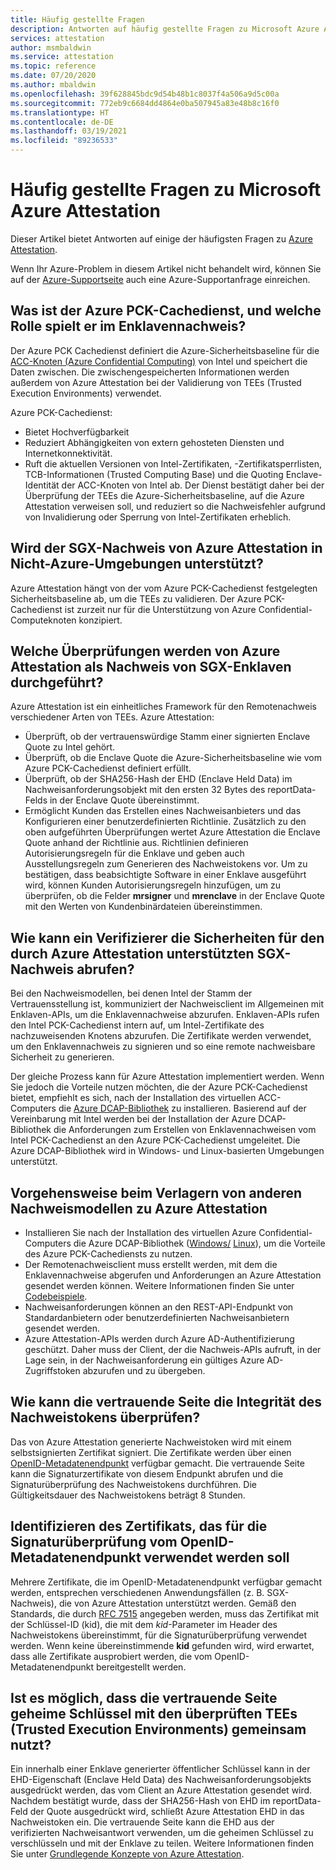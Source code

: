 ```yaml
---
title: Häufig gestellte Fragen
description: Antworten auf häufig gestellte Fragen zu Microsoft Azure Attestation
services: attestation
author: msmbaldwin
ms.service: attestation
ms.topic: reference
ms.date: 07/20/2020
ms.author: mbaldwin
ms.openlocfilehash: 39f628845bdc9d54b48b1c8037f4a506a9d5c00a
ms.sourcegitcommit: 772eb9c6684dd4864e0ba507945a83e48b8c16f0
ms.translationtype: HT
ms.contentlocale: de-DE
ms.lasthandoff: 03/19/2021
ms.locfileid: "89236533"
---
```

# <a name="frequently-asked-questions-for-microsoft-azure-attestation"></a>Häufig gestellte Fragen zu Microsoft Azure Attestation

Dieser Artikel bietet Antworten auf einige der häufigsten Fragen zu [Azure Attestation](overview.md).

Wenn Ihr Azure-Problem in diesem Artikel nicht behandelt wird, können Sie auf der [Azure-Supportseite](https://azure.microsoft.com/support/options/) auch eine Azure-Supportanfrage einreichen.

## <a name="what-is-azure-pck-caching-service-and-its-role-in-enclave-attestation"></a>Was ist der Azure PCK-Cachedienst, und welche Rolle spielt er im Enklavennachweis?

Der Azure PCK Cachedienst definiert die Azure-Sicherheitsbaseline für die [ACC-Knoten (Azure Confidential Computing)](../confidential-computing/overview.md) von Intel und speichert die Daten zwischen. Die zwischengespeicherten Informationen werden außerdem von Azure Attestation bei der Validierung von TEEs (Trusted Execution Environments) verwendet.  

Azure PCK-Cachedienst:
   - Bietet Hochverfügbarkeit 
   - Reduziert Abhängigkeiten von extern gehosteten Diensten und Internetkonnektivität.
   - Ruft die aktuellen Versionen von Intel-Zertifikaten, -Zertifikatsperrlisten, TCB-Informationen (Trusted Computing Base) und die Quoting Enclave-Identität der ACC-Knoten von Intel ab. Der Dienst bestätigt daher bei der Überprüfung der TEEs die Azure-Sicherheitsbaseline, auf die Azure Attestation verweisen soll, und reduziert so die Nachweisfehler aufgrund von Invalidierung oder Sperrung von Intel-Zertifikaten erheblich.  

## <a name="is-sgx-attestation-supported-by-azure-attestation-in-non-azure-environments"></a>Wird der SGX-Nachweis von Azure Attestation in Nicht-Azure-Umgebungen unterstützt?

Azure Attestation hängt von der vom Azure PCK-Cachedienst festgelegten Sicherheitsbaseline ab, um die TEEs zu validieren. Der Azure PCK-Cachedienst ist zurzeit nur für die Unterstützung von Azure Confidential-Computeknoten konzipiert. 

## <a name="what-validations-does-azure-attestation-perform-for-attesting-sgx-enclaves"></a>Welche Überprüfungen werden von Azure Attestation als Nachweis von SGX-Enklaven durchgeführt?

Azure Attestation ist ein einheitliches Framework für den Remotenachweis verschiedener Arten von TEEs. Azure Attestation:

   - Überprüft, ob der vertrauenswürdige Stamm einer signierten Enclave Quote zu Intel gehört.
   - Überprüft, ob die Enclave Quote die Azure-Sicherheitsbaseline wie vom Azure PCK-Cachedienst definiert erfüllt.
   - Überprüft, ob der SHA256-Hash der EHD (Enclave Held Data) im Nachweisanforderungsobjekt mit den ersten 32 Bytes des reportData-Felds in der Enclave Quote übereinstimmt.
   - Ermöglicht Kunden das Erstellen eines Nachweisanbieters und das Konfigurieren einer benutzerdefinierten Richtlinie. Zusätzlich zu den oben aufgeführten Überprüfungen wertet Azure Attestation die Enclave Quote anhand der Richtlinie aus. Richtlinien definieren Autorisierungsregeln für die Enklave und geben auch Ausstellungsregeln zum Generieren des Nachweistokens vor. Um zu bestätigen, dass beabsichtigte Software in einer Enklave ausgeführt wird, können Kunden Autorisierungsregeln hinzufügen, um zu überprüfen, ob die Felder **mrsigner** und **mrenclave** in der Enclave Quote mit den Werten von Kundenbinärdateien übereinstimmen.

## <a name="how-can-a-verifier-obtain-the-collateral-for-sgx-attestation-supported-by-azure-attestation"></a>Wie kann ein Verifizierer die Sicherheiten für den durch Azure Attestation unterstützten SGX-Nachweis abrufen?

Bei den Nachweismodellen, bei denen Intel der Stamm der Vertrauensstellung ist, kommuniziert der Nachweisclient im Allgemeinen mit Enklaven-APIs, um die Enklavennachweise abzurufen. Enklaven-APIs rufen den Intel PCK-Cachedienst intern auf, um Intel-Zertifikate des nachzuweisenden Knotens abzurufen. Die Zertifikate werden verwendet, um den Enklavennachweis zu signieren und so eine remote nachweisbare Sicherheit zu generieren.  

Der gleiche Prozess kann für Azure Attestation implementiert werden. Wenn Sie jedoch die Vorteile nutzen möchten, die der Azure PCK-Cachedienst bietet, empfiehlt es sich, nach der Installation des virtuellen ACC-Computers die [Azure DCAP-Bibliothek](https://www.nuget.org/packages/Microsoft.Azure.DCAP) zu installieren. Basierend auf der Vereinbarung mit Intel werden bei der Installation der Azure DCAP-Bibliothek die Anforderungen zum Erstellen von Enklavennachweisen vom Intel PCK-Cachedienst an den Azure PCK-Cachedienst umgeleitet. Die Azure DCAP-Bibliothek wird in Windows- und Linux-basierten Umgebungen unterstützt.

## <a name="how-to-shift-to-azure-attestation-from-other-attestation-models"></a>Vorgehensweise beim Verlagern von anderen Nachweismodellen zu Azure Attestation

- Installieren Sie nach der Installation des virtuellen Azure Confidential-Computers die Azure DCAP-Bibliothek ([Windows/](https://www.nuget.org/packages/Microsoft.Azure.DCAP/) [Linux](https://packages.microsoft.com/ubuntu/18.04/prod/pool/main/a/az-dcap-client/)), um die Vorteile des Azure PCK-Cachediensts zu nutzen.
- Der Remotenachweisclient muss erstellt werden, mit dem die Enklavennachweise abgerufen und Anforderungen an Azure Attestation gesendet werden können. Weitere Informationen finden Sie unter [Codebeispiele](/samples/browse/?expanded=azure&terms=attestation). 
- Nachweisanforderungen können an den REST-API-Endpunkt von Standardanbietern oder benutzerdefinierten Nachweisanbietern gesendet werden. 
- Azure Attestation-APIs werden durch Azure AD-Authentifizierung geschützt. Daher muss der Client, der die Nachweis-APIs aufruft, in der Lage sein, in der Nachweisanforderung ein gültiges Azure AD-Zugriffstoken abzurufen und zu übergeben. 

## <a name="how-can-the-relying-party-verify-the-integrity-of-attestation-token"></a>Wie kann die vertrauende Seite die Integrität des Nachweistokens überprüfen?

Das von Azure Attestation generierte Nachweistoken wird mit einem selbstsignierten Zertifikat signiert. Die Zertifikate werden über einen [OpenID-Metadatenendpunkt](/rest/api/attestation/metadataconfiguration/get) verfügbar gemacht. Die vertrauende Seite kann die Signaturzertifikate von diesem Endpunkt abrufen und die Signaturüberprüfung des Nachweistokens durchführen. Die Gültigkeitsdauer des Nachweistokens beträgt 8 Stunden. 

## <a name="how-to-identify-the-certificate-to-be-used-for-signature-verification-from-the-openid-metadata-endpoint"></a>Identifizieren des Zertifikats, das für die Signaturüberprüfung vom OpenID-Metadatenendpunkt verwendet werden soll

Mehrere Zertifikate, die im OpenID-Metadatenendpunkt verfügbar gemacht werden, entsprechen verschiedenen Anwendungsfällen (z. B. SGX-Nachweis), die von Azure Attestation unterstützt werden. Gemäß den Standards, die durch [RFC 7515](https://tools.ietf.org/html/rfc7515) angegeben werden, muss das Zertifikat mit der Schlüssel-ID (kid), die mit dem *kid*-Parameter im Header des Nachweistokens übereinstimmt, für die Signaturüberprüfung verwendet werden. Wenn keine übereinstimmende **kid** gefunden wird, wird erwartet, dass alle Zertifikate ausprobiert werden, die vom OpenID-Metadatenendpunkt bereitgestellt werden.

## <a name="is-it-possible-for-the-relying-party-to-share-secrets-with-the-validated-trusted-execution-environments-tees"></a>Ist es möglich, dass die vertrauende Seite geheime Schlüssel mit den überprüften TEEs (Trusted Execution Environments) gemeinsam nutzt?

Ein innerhalb einer Enklave generierter öffentlicher Schlüssel kann in der EHD-Eigenschaft (Enclave Held Data) des Nachweisanforderungsobjekts ausgedrückt werden, das vom Client an Azure Attestation gesendet wird. Nachdem bestätigt wurde, dass der SHA256-Hash von EHD im reportData-Feld der Quote ausgedrückt wird, schließt Azure Attestation EHD in das Nachweistoken ein. Die vertrauende Seite kann die EHD aus der verifizierten Nachweisantwort verwenden, um die geheimen Schlüssel zu verschlüsseln und mit der Enklave zu teilen. Weitere Informationen finden Sie unter [Grundlegende Konzepte von Azure Attestation](basic-concepts.md).
